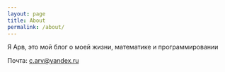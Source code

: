 ```yaml
---
layout: page
title: About
permalink: /about/
---
```


Я Арв, это мой блог о моей жизни, математике и программировании

Почта: c.arv@yandex.ru

